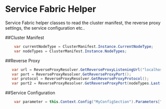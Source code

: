 # Service Fabric Helper
Service Fabric helper classes to read the cluster manifest, the reverse proxy settings, the service configuration etc..

##Cluster Manifest

```csharp
    var currentNodeType = ClusterManifest.Instance.CurrentNodeType;
    var nodeTypes = ClusterManifest.Instance.NodeTypes;
```

##Reverse Proxy

```csharp
   var url = ReverseProxyResolver.GetReverseProxyListeningUrl("localhost");
   var port = ReverseProxyResolver.GetReverseProxyPort();
   var protocol = ReverseProxyResolver.GetReverseProxyProtocol();
   var port2 = ReverseProxyResolver.GetReverseProxyPort(nodeTypes.Last());
```

##Service Configuration

```csharp
    var parameter = this.Context.Config("MyConfigSection").Parameters["MyParameter"].Value;
```

               
